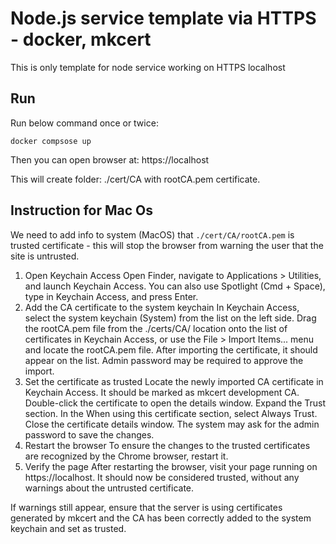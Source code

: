 # Node.js service template via HTTPS - docker, mkcert

This is only template for node service working on HTTPS localhost

## Run

Run below command once or twice:

```
docker compsose up
```

Then you can open browser at: https://localhost

This will create folder: ./cert/CA with rootCA.pem certificate.

## Instruction for Mac Os

We need to add info to system (MacOS) that `./cert/CA/rootCA.pem` is trusted certificate - this will stop the browser from warning the user that the site is untrusted.

1. Open Keychain Access
   Open Finder, navigate to Applications > Utilities, and launch Keychain Access. You can also use Spotlight (Cmd + Space), type in Keychain Access, and press Enter.
2. Add the CA certificate to the system keychain
   In Keychain Access, select the system keychain (System) from the list on the left side.
   Drag the rootCA.pem file from the ./certs/CA/ location onto the list of certificates in Keychain Access, or use the File > Import Items... menu and locate the rootCA.pem file.
   After importing the certificate, it should appear on the list. Admin password may be required to approve the import.
3. Set the certificate as trusted
   Locate the newly imported CA certificate in Keychain Access. It should be marked as mkcert development CA.
   Double-click the certificate to open the details window.
   Expand the Trust section.
   In the When using this certificate section, select Always Trust.
   Close the certificate details window. The system may ask for the admin password to save the changes.
4. Restart the browser
   To ensure the changes to the trusted certificates are recognized by the Chrome browser, restart it.
5. Verify the page
   After restarting the browser, visit your page running on https://localhost. It should now be considered trusted, without any warnings about the untrusted certificate.

If warnings still appear, ensure that the server is using certificates generated by mkcert and the CA has been correctly added to the system keychain and set as trusted.
